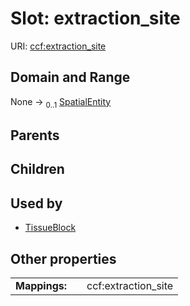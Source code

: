 
# Slot: extraction_site



URI: [ccf:extraction_site](http://purl.org/ccf/extraction_site)


## Domain and Range

None &#8594;  <sub>0..1</sub> [SpatialEntity](SpatialEntity.md)

## Parents


## Children


## Used by

 * [TissueBlock](TissueBlock.md)

## Other properties

|  |  |  |
| --- | --- | --- |
| **Mappings:** | | ccf:extraction_site |